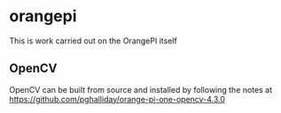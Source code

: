 # orangepi

This is work carried out on the OrangePI itself

## OpenCV

OpenCV can be built from source and installed by following the notes at https://github.com/pghalliday/orange-pi-one-opencv-4.3.0


